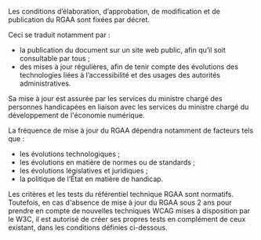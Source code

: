 Les conditions d’élaboration, d’approbation, de modification et de publication du RGAA sont fixées par décret. 

Ceci se traduit notamment par :
+ la publication du document sur un site web public, afin qu’il soit consultable par tous ;
+ des mises à jour régulières, afin de tenir compte des évolutions des technologies liées à l’accessibilité et des usages des autorités administratives.

Sa mise à jour est assurée par les services du ministre chargé des personnes handicapées en liaison avec les services du ministre chargé du développement de l'économie numérique.

La fréquence de mise à jour du RGAA dépendra notamment de facteurs tels que :
+ les évolutions technologiques ;
+ les évolutions en matière de normes ou de standards ;
+ les évolutions législatives et juridiques ;
+ la politique de l’État en matière de handicap.

Les critères et les tests du référentiel technique RGAA sont normatifs. Toutefois, en cas d'absence de mise à jour du RGAA sous 2 ans pour prendre en compte de nouvelles techniques WCAG mises à disposition par le W3C, il est autorisé de créer ses propres tests en complément de ceux existant, dans les conditions définies ci-dessous.
